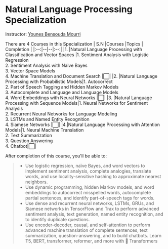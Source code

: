 # Natural Language Processing Specialization
Instructor: [Younes Bensouda Mourri](https://www.coursera.org/instructor/ymourri)

There are 4 Courses in this Specialization
| S.N |Courses  |Topics | Completion |
|:--:|--|--|:--:|
|1. |Natural Language Processing with Classification and Vector Spaces |1. Sentiment Analysis with Logistic Regression <br> 2. Sentiment Analysis with Naive Bayes <br> 3. Vector Space Models <br> 4. Machine Translation and Document Search |:white_large_square:|
|2. |Natural Language Processing with Probabilistic Models|1. Autocorrect <br> 2. Part of Speech Tagging and Hidden Markov Models <br> 3. Autocomplete and Language and Language Models <br> 4. Word Embeddings with Neural Networks |:white_large_square:|
|3. |Natural Language Processing with Sequence Models|1. Neural Networks for Sentiment Analysis <br> 2. Recurrent Neural Networks for Language Modeling <br> 3. LSTMs and Named Entity Recognition <br> 4. Siamese Networks |:white_large_square:|
|4.|Natural Language Processing with Attention Models|1. Neural Machine Translation <br> 2. Text Summarization <br> 3. Question Answering <br> 4. Chatbot|:white_large_square:|

After completion of this course, you'll be able to:
>- Use logistic regression, naïve Bayes, and word vectors to implement sentiment analysis, complete analogies, translate words, and use locality-sensitive hashing to approximate nearest neighbors.
>- Use dynamic programming, hidden Markov models, and word embeddings to autocorrect misspelled words, autocomplete partial sentences, and identify part-of-speech tags for words.
>- Use dense and recurrent neural networks, LSTMs, GRUs, and Siamese networks in TensorFlow and Trax to perform advanced sentiment analysis, text generation, named entity recognition, and to identify duplicate questions.
>- Use encoder-decoder, causal, and self-attention to perform advanced machine translation of complete sentences, text summarization, question-answering, and to build chatbots. Learn T5, BERT, transformer, reformer, and more with 🤗 Transformers
